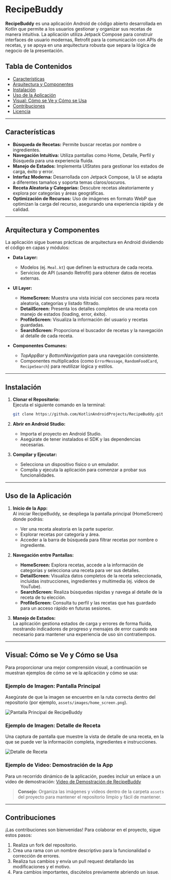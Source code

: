 # RecipeBuddy

**RecipeBuddy** es una aplicación Android de código abierto desarrollada en Kotlin que permite a los usuarios gestionar y organizar sus recetas de manera intuitiva. La aplicación utiliza Jetpack Compose para construir interfaces de usuario modernas, Retrofit para la comunicación con APIs de recetas, y se apoya en una arquitectura robusta que separa la lógica de negocio de la presentación.

## Tabla de Contenidos

- [Características](#características)
- [Arquitectura y Componentes](#arquitectura-y-componentes)
- [Instalación](#instalación)
- [Uso de la Aplicación](#uso-de-la-aplicación)
- [Visual: Cómo se Ve y Cómo se Usa](#visual-cómo-se-ve-y-cómo-se-usa)
- [Contribuciones](#contribuciones)
- [Licencia](#licencia)

---

## Características

- **Búsqueda de Recetas:** Permite buscar recetas por nombre o ingredientes.
- **Navegación Intuitiva:** Utiliza pantallas como Home, Detalle, Perfil y Búsqueda para una experiencia fluida.
- **Manejo de Estados:** Implementa UIStates para gestionar los estados de carga, éxito y error.
- **Interfaz Moderna:** Desarrollada con Jetpack Compose, la UI se adapta a diferentes tamaños y soporta temas claros/oscuros.
- **Receta Aleatoria y Categorías:** Descubre recetas aleatoriamente y explora por categorías y áreas geográficas.
- **Optimización de Recursos:** Uso de imágenes en formato WebP que optimizan la carga del recurso, asegurando una experiencia rápida y de calidad.

---

## Arquitectura y Componentes

La aplicación sigue buenas prácticas de arquitectura en Android dividiendo el código en capas y módulos:

- **Data Layer:**  
  - Modelos (ej. `Meal.kt`) que definen la estructura de cada receta.
  - Servicios de API (usando Retrofit) para obtener datos de recetas externas.

- **UI Layer:**  
  - **HomeScreen:** Muestra una vista inicial con secciones para receta aleatoria, categorías y listado filtrado.
  - **DetailScreen:** Presenta los detalles completos de una receta con manejo de estados (loading, error, éxito).
  - **ProfileScreen:** Visualiza la información del usuario y recetas guardadas.
  - **SearchScreen:** Proporciona el buscador de recetas y la navegación al detalle de cada receta.

- **Componentes Comunes:**  
  - *TopAppBar* y *BottomNavigation* para una navegación consistente.
  - Componentes multiplicados (como `ErrorMessage`, `RandomFoodCard`, `RecipeSearch`) para reutilizar lógica y estilos.

---

## Instalación

1. **Clonar el Repositorio:**  
   Ejecuta el siguiente comando en la terminal:
   ```bash
   git clone https://github.com/KotlinAndroidProjects/RecipeBuddy.git
   ```

2. **Abrir en Android Studio:**  
   - Importa el proyecto en Android Studio.
   - Asegúrate de tener instalados el SDK y las dependencias necesarias.

3. **Compilar y Ejecutar:**  
   - Selecciona un dispositivo físico o un emulador.
   - Compila y ejecuta la aplicación para comenzar a probar sus funcionalidades.

---

## Uso de la Aplicación

1. **Inicio de la App:**  
   Al iniciar RecipeBuddy, se despliega la pantalla principal (HomeScreen) donde podrás:
   - Ver una receta aleatoria en la parte superior.
   - Explorar recetas por categoría y área.
   - Acceder a la barra de búsqueda para filtrar recetas por nombre o ingrediente.

2. **Navegación entre Pantallas:**  
   - **HomeScreen:** Explora recetas, accede a la información de categorías y selecciona una receta para ver sus detalles.
   - **DetailScreen:** Visualiza datos completos de la receta seleccionada, incluidas instrucciones, ingredientes y multimedia (ej. videos de YouTube).
   - **SearchScreen:** Realiza búsquedas rápidas y navega al detalle de la receta de tu elección.
   - **ProfileScreen:** Consulta tu perfil y las recetas que has guardado para un acceso rápido en futuras sesiones.

3. **Manejo de Estados:**  
   La aplicación gestiona estados de carga y errores de forma fluida, mostrando indicadores de progreso y mensajes de error cuando sea necesario para mantener una experiencia de uso sin contratiempos.

---

## Visual: Cómo se Ve y Cómo se Usa

Para proporcionar una mejor comprensión visual, a continuación se muestran ejemplos de cómo se ve la aplicación y cómo se usa:

### Ejemplo de Imagen: Pantalla Principal

Asegúrate de que la imagen se encuentre en la ruta correcta dentro del repositorio (por ejemplo, `assets/images/home_screen.png`).

![Pantalla Principal de RecipeBuddy](assets/images/home_screen.png)

### Ejemplo de Imagen: Detalle de Receta

Una captura de pantalla que muestre la vista de detalle de una receta, en la que se puede ver la información completa, ingredientes e instrucciones.

![Detalle de Receta](assets/images/detail_screen.png)

### Ejemplo de Video: Demostración de la App

Para un recorrido dinámico de la aplicación, puedes incluir un enlace a un video de demostración:
[Video de Demostración de RecipeBuddy](https://link-al-video.com)

> **Consejo:** Organiza las imágenes y videos dentro de la carpeta `assets` del proyecto para mantener el repositorio limpio y fácil de mantener.

---

## Contribuciones

¡Las contribuciones son bienvenidas! Para colaborar en el proyecto, sigue estos pasos:

1. Realiza un fork del repositorio.
2. Crea una rama con un nombre descriptivo para la funcionalidad o corrección de errores.
3. Realiza tus cambios y envía un pull request detallando las modificaciones y el motivo.
4. Para cambios importantes, discútelos previamente abriendo un issue.
